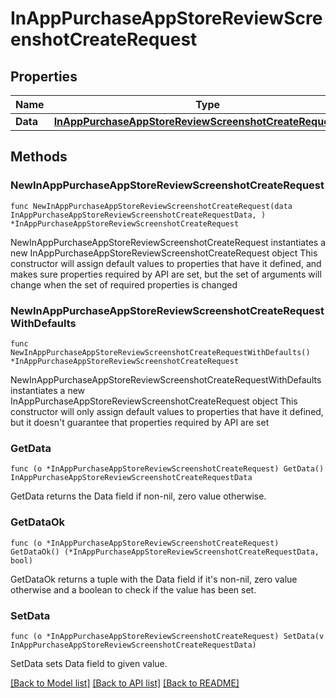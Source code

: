 # InAppPurchaseAppStoreReviewScreenshotCreateRequest

## Properties

Name | Type | Description | Notes
------------ | ------------- | ------------- | -------------
**Data** | [**InAppPurchaseAppStoreReviewScreenshotCreateRequestData**](InAppPurchaseAppStoreReviewScreenshotCreateRequestData.md) |  | 

## Methods

### NewInAppPurchaseAppStoreReviewScreenshotCreateRequest

`func NewInAppPurchaseAppStoreReviewScreenshotCreateRequest(data InAppPurchaseAppStoreReviewScreenshotCreateRequestData, ) *InAppPurchaseAppStoreReviewScreenshotCreateRequest`

NewInAppPurchaseAppStoreReviewScreenshotCreateRequest instantiates a new InAppPurchaseAppStoreReviewScreenshotCreateRequest object
This constructor will assign default values to properties that have it defined,
and makes sure properties required by API are set, but the set of arguments
will change when the set of required properties is changed

### NewInAppPurchaseAppStoreReviewScreenshotCreateRequestWithDefaults

`func NewInAppPurchaseAppStoreReviewScreenshotCreateRequestWithDefaults() *InAppPurchaseAppStoreReviewScreenshotCreateRequest`

NewInAppPurchaseAppStoreReviewScreenshotCreateRequestWithDefaults instantiates a new InAppPurchaseAppStoreReviewScreenshotCreateRequest object
This constructor will only assign default values to properties that have it defined,
but it doesn't guarantee that properties required by API are set

### GetData

`func (o *InAppPurchaseAppStoreReviewScreenshotCreateRequest) GetData() InAppPurchaseAppStoreReviewScreenshotCreateRequestData`

GetData returns the Data field if non-nil, zero value otherwise.

### GetDataOk

`func (o *InAppPurchaseAppStoreReviewScreenshotCreateRequest) GetDataOk() (*InAppPurchaseAppStoreReviewScreenshotCreateRequestData, bool)`

GetDataOk returns a tuple with the Data field if it's non-nil, zero value otherwise
and a boolean to check if the value has been set.

### SetData

`func (o *InAppPurchaseAppStoreReviewScreenshotCreateRequest) SetData(v InAppPurchaseAppStoreReviewScreenshotCreateRequestData)`

SetData sets Data field to given value.



[[Back to Model list]](../README.md#documentation-for-models) [[Back to API list]](../README.md#documentation-for-api-endpoints) [[Back to README]](../README.md)


